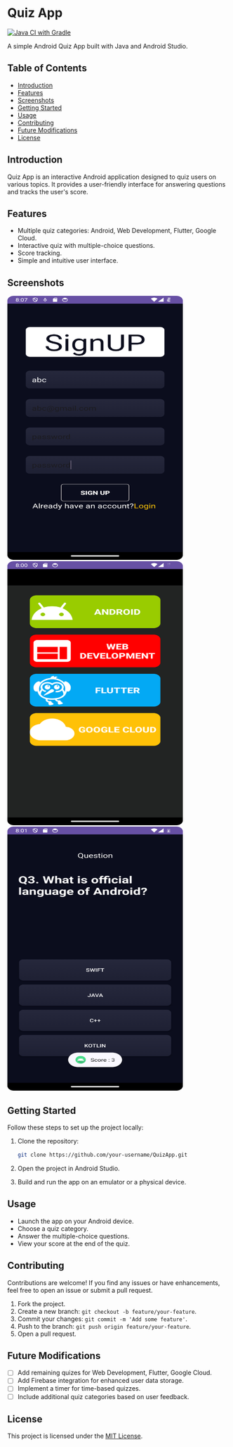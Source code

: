 
# Quiz App

[![Java CI with Gradle](https://github.com/sahilmate/QuizApp/actions/workflows/gradle.yml/badge.svg?branch=main)](https://github.com/sahilmate/QuizApp/actions/workflows/gradle.yml)

A simple Android Quiz App built with Java and Android Studio.

## Table of Contents

- [Introduction](#introduction)
- [Features](#features)
- [Screenshots](#screenshots)
- [Getting Started](#getting-started)
- [Usage](#usage)
- [Contributing](#contributing)
- [Future Modifications](#future-modifications)
- [License](#license)

## Introduction

Quiz App is an interactive Android application designed to quiz users on various topics. It provides a user-friendly interface for answering questions and tracks the user's score.

## Features

- Multiple quiz categories: Android, Web Development, Flutter, Google Cloud.
- Interactive quiz with multiple-choice questions.
- Score tracking.
- Simple and intuitive user interface.

## Screenshots

<img src="https://github.com/sahilmate/QuizApp/blob/main/Home%20Page.png" width="400" height="600">
<img src="https://github.com/sahilmate/QuizApp/blob/main/Quiz%20Option%20Page.png" width="400" height="600">
<img src="https://github.com/sahilmate/QuizApp/blob/main/Android%20Quiz.png" width="400" height="600">
  
## Getting Started

Follow these steps to set up the project locally:

1. Clone the repository:

   ```bash
   git clone https://github.com/your-username/QuizApp.git
   ```

2. Open the project in Android Studio.

3. Build and run the app on an emulator or a physical device.

## Usage

- Launch the app on your Android device.
- Choose a quiz category.
- Answer the multiple-choice questions.
- View your score at the end of the quiz.

## Contributing

Contributions are welcome! If you find any issues or have enhancements, feel free to open an issue or submit a pull request.

1. Fork the project.
2. Create a new branch: `git checkout -b feature/your-feature`.
3. Commit your changes: `git commit -m 'Add some feature'`.
4. Push to the branch: `git push origin feature/your-feature`.
5. Open a pull request.

## Future Modifications
- [ ] Add remaining quizes for Web Development, Flutter, Google Cloud.
- [ ] Add Firebase integration for enhanced user data storage.
- [ ] Implement a timer for time-based quizzes.
- [ ] Include additional quiz categories based on user feedback.

## License

This project is licensed under the [MIT License](LICENSE).



